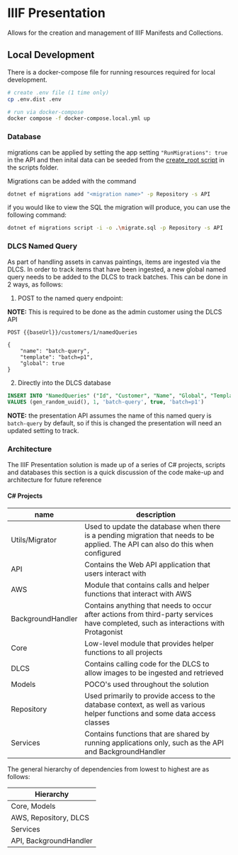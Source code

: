 # IIIF Presentation

Allows for the creation and management of IIIF Manifests and Collections.

## Local Development

There is a docker-compose file for running resources required for local development.

```bash
# create .env file (1 time only)
cp .env.dist .env

# run via docker-compose
docker compose -f docker-compose.local.yml up
```

### Database

migrations can be applied by setting the app setting `"RunMigrations": true` in the API and then inital data can be seeded from the [create_root script](/scripts/create_root.sql) in the scripts folder.

Migrations can be added with the command

```bash
dotnet ef migrations add "<migration name>" -p Repository -s API
```

if you would like to view the SQL the migration will produce, you can use the following command:

```bash
dotnet ef migrations script -i -o .\migrate.sql -p Repository -s API
```

### DLCS Named Query

As part of handling assets in canvas paintings, items are ingested via the DLCS.  In order to track items that have been ingested, a new global named query needs to be added to the DLCS to track batches.  This can be done in 2 ways, as follows:

1. POST to the named query endpoint:

**NOTE:** This is required to be done as the admin customer using the DLCS API

```
POST {{baseUrl}}/customers/1/namedQueries

{
    "name": "batch-query",
    "template": "batch=p1",
    "global": true
}
```

2. Directly into the DLCS database

```sql
INSERT INTO "NamedQueries" ("Id", "Customer", "Name", "Global", "Template")
VALUES (gen_random_uuid(), 1, 'batch-query', true, 'batch=p1')
```

**NOTE:** the presentation API assumes the name of this named query is `batch-query` by default, so if this is changed the presentation will need an updated setting to track.


### Architecture

The IIIF Presentation solution is made up of a series of C# projects, scripts and databases this section is a quick discussion of the code make-up and architecture for future reference

#### C# Projects

| name | description |
|---|---|
| Utils/Migrator | Used to update the database when there is a pending migration that needs to be applied.  The API can also do this when configured |
| API | Contains the Web API application that users interact with |
| AWS | Module that contains calls and helper functions that interact with AWS |
| BackgroundHandler | Contains anything that needs to occur after actions from third-party services have completed, such as interactions with Protagonist |
| Core | Low-level module that provides helper functions to all projects  |
| DLCS | Contains calling code for the DLCS to allow images to be ingested and retrieved |
| Models | POCO's used throughout the solution |
| Repository | Used primarily to provide access to the database context, as well as various helper functions and some data access classes |
| Services | Contains functions that are shared by running applications only, such as the API and BackgroundHandler |

The general hierarchy of dependencies from lowest to highest are as follows:

|Hierarchy|
|---|
| Core, Models |
| AWS, Repository, DLCS |
| Services |
| API, BackgroundHandler |
